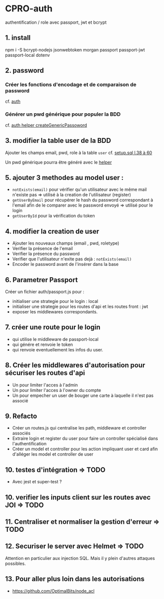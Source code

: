# CPRO-auth
authentification / role avec passport, jwt et bcrypt

## 1. install

npm i -S bcrypt-nodejs jsonwebtoken morgan passport passport-jwt passport-local dotenv

## 2. password

### Créer les fonctions d'encodage et de comparaison de password

cf. [auth](./app/auth/pwd.js)

### Générer un pwd générique pour populer la BDD

cf. [auth helper createGenericPassoword](./app/auth/helper.js) 

## 3. modifier la table user de la BDD

Ajouter les champs email, pwd, role à la table `user`
cf. [setup.sql l.38 à 60](./setup.sql)

Un pwd générique pourra être généré avec le [helper](./app/auth/helper.js)

## 5. ajouter 3 methodes au model user :

* `notExists(email)` pour vérifier qu'un utilisateur avec le même mail n'existe pas => utilisé à la creation de l'utilisateur (register)
* `getUserByEmail` pour récupérer le hash du password correspondant à l'email afin de le comparer avec le password envoyé => utilisé pour le login
* `getUserById` pour la vérification du token

## 4. modifier la creation de user

* Ajouter les nouveaux champs (email , pwd, roletype)
* Verifier la présence de l'email
* Verifier la présence du password
* Verifier que l'utilisateur n'exite pas dejà : `notExists(email)`
* Encoder le password avant de l'insérer dans la base

## 6. Parametrer Passport

Créer un fichier auth/passport.js pour :

* initialiser une strategie pour le login : local
* initialiser une strategie pour les routes d'api et les routes front : jwt
* exposer les middlewares correspondants.

## 7. créer une route pour le login

* qui utilise le middleware de passport-local
* qui génére et renvoie le token
* qui renvoie eventuellement les infos du user.

## 8. Créer les middlewares d'autorisation pour sécuriser les routes d'api

* Un pour limiter l'acces à l'admin
* Un pour limiter l'acces à l'owner du compte
* Un pour empecher un user de bouger une carte à laquelle il n'est pas associé

## 9. Refacto

* Créer un routes.js qui centralise les path, middleware et controller associés
* Extraire login et register du user pour faire un controller spécialisé dans l'authentification
* Créer un model et controller pour les action impliquant user et card afin d'alléger les model et controller de user

## 10. testes d'intégration => TODO

* Avec jest et super-test ?

## 10. verifier les inputs client sur les routes avec JOI => TODO

## 11. Centraliser et normaliser la gestion d'erreur => TODO

## 12. Securiser le server avec Helmet => TODO

Attention en particulier aux injection SQL. Mais il y plein d'autres attaques possibles.

## 13. Pour aller plus loin dans les autorisations

* https://github.com/OptimalBits/node_acl
